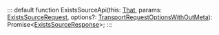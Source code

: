 :::
default function ExistsSourceApi(this: [That](./That.md), params: [ExistsSourceRequest](./ExistsSourceRequest.md), options?: [TransportRequestOptionsWithOutMeta](./TransportRequestOptionsWithOutMeta.md)): Promise<[ExistsSourceResponse](./ExistsSourceResponse.md)>;
:::
